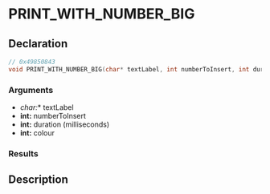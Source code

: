 # PRINT_WITH_NUMBER_BIG

## Declaration
```cpp
// 0x49850843
void PRINT_WITH_NUMBER_BIG(char* textLabel, int numberToInsert, int duration, int colour);
```

### Arguments
- **char*:** textLabel
- **int:** numberToInsert
- **int:** duration (milliseconds)
- **int:** colour

### Results

## Description
